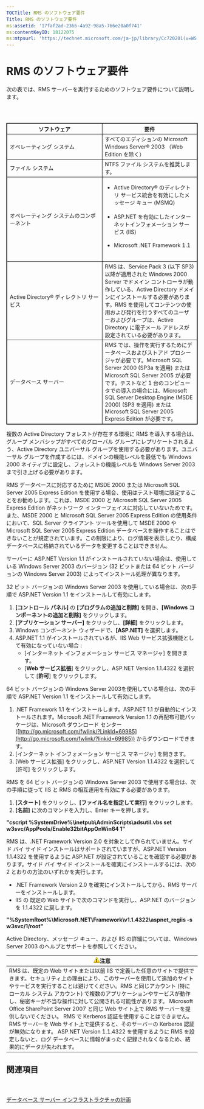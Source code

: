 ```yaml
---
TOCTitle: RMS のソフトウェア要件
Title: RMS のソフトウェア要件
ms:assetid: '17faf2ad-2366-4a92-98a5-766e20a0f741'
ms:contentKeyID: 18122075
ms:mtpsurl: 'https://technet.microsoft.com/ja-jp/library/Cc720201(v=WS.10)'
---
```


RMS のソフトウェア要件
======================

次の表では、RMS サーバーを実行するためのソフトウェア要件について説明します。

###  

 
<table style="border:1px solid black;">
<colgroup>
<col width="50%" />
<col width="50%" />
</colgroup>
<thead>
<tr class="header">
<th style="border:1px solid black;" >ソフトウェア</th>
<th style="border:1px solid black;" >要件</th>
</tr>
</thead>
<tbody>
<tr class="odd">
<td style="border:1px solid black;">オペレーティング システム</td>
<td style="border:1px solid black;">すべてのエディションの Microsoft Windows Server® 2003 （Web Edition を除く）</td>
</tr>
<tr class="even">
<td style="border:1px solid black;">ファイル システム</td>
<td style="border:1px solid black;">NTFS ファイル システムを推奨します。</td>
</tr>
<tr class="odd">
<td style="border:1px solid black;">オペレーティング システムのコンポーネント</td>
<td style="border:1px solid black;"><ul>
<li>Active Directory® のディレクトリ サービス統合を有効にしたメッセージ キュー (MSMQ)<br />
<br />
</li>
<li>ASP.NET を有効にしたインターネットインフォメーション サービス (IIS)<br />
<br />
</li>
<li>Microsoft .NET Framework 1.1<br />
<br />
</li>
</ul></td>
</tr>
<tr class="even">
<td style="border:1px solid black;">Active Directory® ディレクトリ サービス</td>
<td style="border:1px solid black;">RMS は、Service Pack 3 (以下 SP3) 以降が適用された Windows 2000 Server でドメイン コントローラが動作している、Active Directory ドメインにインストールする必要があります。RMS を使用してコンテンツの使用および発行を行うすべてのユーザーおよびグループは、Active Directory に電子メール アドレスが設定されている必要があります。</td>
</tr>
<tr class="odd">
<td style="border:1px solid black;">データベース サーバー</td>
<td style="border:1px solid black;">RMS では、操作を実行するためにデータベースおよびストアド プロシージャが必要です。Microsoft SQL Server 2000 (SP3a を適用) または Microsoft SQL Server 2005 が必要です。テストなど 1 台のコンピュータでの導入の場合には、Microsoft SQL Server Desktop Engine (MSDE 2000) (SP3 を適用) または Microsoft SQL Server 2005 Express Edition が必要です。</td>
</tr>
</tbody>
</table>
  
複数の Active Directory フォレストが存在する環境に RMS を導入する場合は、グループ メンバシップがすべてのグローバル グループにレプリケートされるよう、Active Directory ユニバーサル グループを使用する必要があります。ユニバーサル グループを作成するには、ドメインの機能レベルを最低でも Windows 2000 ネイティブに設定し、フォレストの機能レベルを Windows Server 2003 まで引き上げる必要があります。
  
RMS データベースに対応するために MSDE 2000 または Microsoft SQL Server 2005 Express Edition を使用する場合、使用はテスト環境に限定することをお勧めします。これは、MSDE 2000 と Microsoft SQL Server 2005 Express Edition がネットワーク インターフェイスに対応していないためです。また、MSDE 2000 と Microsoft SQL Server 2005 Express Edition の使用条件において、SQL Server クライアント ツールを使用して MSDE 2000 や Microsoft SQL Server 2005 Express Edition データベースを操作することはできないことが規定されています。この制限により、ログ情報を表示したり、構成データベースに格納されているデータを変更することはできません。
  
サーバーに ASP.NET Version 1.1 がインストールされていない場合は、使用している Windows Server 2003 のバージョン (32 ビットまたは 64 ビット バージョンの Windows Server 2003) によってインストール処理が異なります。
  
32 ビット バージョンの Windows Server 2003 を使用している場合は、次の手順で ASP.NET Version 1.1 をインストールして有効にします。
  
1.  **\[コントロール パネル\]** の **\[プログラムの追加と削除\]** を開き、**\[Windows コンポーネントの追加と削除\]** をクリックします。  
2.  **\[アプリケーション サーバー\]** をクリックし、**\[詳細\]** をクリックします。  
3.  Windows コンポーネント ウィザードで、**\[ASP.NET\]** を選択します。  
4.  ASP.NET 1.1 がインストールされているが、IIS Web サービス拡張機能として有効になっていない場合 :  
    -   \[インターネット インフォメーション サービス マネージャ\] を開きます。  
    -   \[**Web サービス拡張**\] をクリックし、ASP.NET Version 1.1.4322 を選択して \[**許可**\] をクリックします。
  
64 ビット バージョンの Windows Server 2003を使用している場合は、次の手順で ASP.NET Version 1.1 をインストールして有効にします。
  
1.  .NET Framework 1.1 をインストールします。ASP.NET 1.1 が自動的にインストールされます。Microsoft .NET Framework Version 1.1 の再配布可能パッケージは、Microsoft ダウンロード センター ([http://go.microsoft.com/fwlink/?LinkId=69985](http://go.microsoft.com/fwlink/?linkid=69985)) からダウンロードできます。  
2.  \[インターネット インフォメーション サービス マネージャ\] を開きます。  
3.  \[Web サービス拡張\] をクリックし、ASP.NET Version 1.1.4322 を選択して \[許可\] をクリックします。
  
RMS を 64 ビット バージョンの Windows Server 2003 で使用する場合は、次の手順に従って IIS と RMS の相互運用を有効にする必要があります。
  
1.  **\[スタート\]** をクリックし、**\[ファイル名を指定して実行\]** をクリックします。  
2.  **\[名前\]** に次のコマンドを入力し、Enter キーを押します。
  
**"cscript %SystemDrive%\\inetpub\\AdminScripts\\adsutil.vbs set w3svc/AppPools/Enable32bitAppOnWin64 1"**
  
RMS は、.NET Framework Version 2.0 を対象として作られていません。サイド バイ サイド インストールはサポートされていますが、ASP.NET Version 1.1.4322 を使用するように ASP.NET が設定されていることを確認する必要があります。サイド バイ サイド インストールを確実にインストールするには、次の 2 とおりの方法のいずれかを実行します。
  
-   .NET Framework Version 2.0 を確実にインストールしてから、RMS サーバーをインストールします。  
-   IIS の 既定の Web サイトで次のコマンドを実行し、ASP.NET のバージョンを 1.1.4322 に戻します。
  
**"%SystemRoot%\\Microsoft.NET\\Framework\\v1.1.4322\\aspnet\_regiis -s w3svc/1/root"**
  
Active Directory、メッセージ キュー、および IIS の詳細については、Windows Server 2003 のヘルプとサポートを参照してください。
  
| ![](images/Cc720201.Caution(WS.10).gif)注意                                                                                                                                                                                                                                                                                                                                                                                                                                                                                                                                                                                                                                                                        |  
|-------------------------------------------------------------------------------------------------------------------------------------------------------------------------------------------------------------------------------------------------------------------------------------------------------------------------------------------------------------------------------------------------------------------------------------------------------------------------------------------------------------------------------------------------------------------------------------------------------------------------------------------------------------------------------------------------------------------------------------------------|  
| RMS は、既定の Web サイトまたは以前 IIS で定義した任意のサイトで提供できます。セキュリティ上の理由により、このサーバーを使用して追加のサイトやサービスを実行することは避けてください。RMS と同じアカウント (特にローカル システム アカウント) で複数のアプリケーションやサービスが動作し、秘密キーが不当な操作に対して公開される可能性があります。 Microsoft Office SharePoint Server 2007 と同じ Web サイト上で RMS サーバーを提供しないでください。 RMS で Kerberos 認証を使用することはできません。RMS サーバーを Web サイト上で提供すると、そのサーバーの Kerberos 認証が無効になります。 ASP.NET Version 1.1.4322 を使用するように RMS を設定しないと、ログ データベースに情報がまったく記録されなくなるため、結果的にデータが失われます。 |
  
関連項目  
--------
  
####  
  
[データベース サーバー インフラストラクチャの計画](https://technet.microsoft.com/b12354bd-3143-4d1f-b5aa-450c4550653c)
